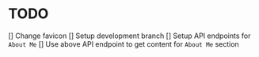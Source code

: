 # TODO

[] Change favicon
[] Setup development branch
[] Setup API endpoints for `About Me`
[] Use above API endpoint to get content for `About Me` section
